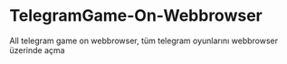 # TelegramGame-On-Webbrowser
All telegram game on webbrowser, tüm telegram oyunlarını webbrowser üzerinde açma
